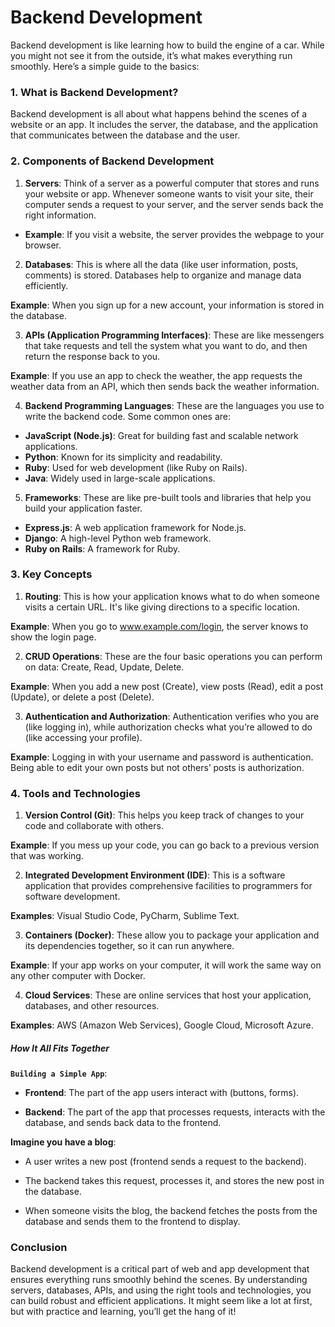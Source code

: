 # Backend Development

Backend development is like learning how to build the engine of a car. While you might not see it from the outside, it’s what makes everything run smoothly. Here’s a simple guide to the basics:

### 1. What is Backend Development?

Backend development is all about what happens behind the scenes of a website or an app. It includes the server, the database, and the application that communicates between the database and the user.

### 2. Components of Backend Development

1. **Servers**: Think of a server as a powerful computer that stores and runs your website or app. Whenever someone wants to visit your site, their computer sends a request to your server, and the server sends back the right information.

- **Example**: If you visit a website, the server provides the webpage to your browser.

2. **Databases**: This is where all the data (like user information, posts, comments) is stored. Databases help to organize and manage data efficiently.

**Example**: When you sign up for a new account, your information is stored in the database.

3. **APIs (Application Programming Interfaces)**: These are like messengers that take requests and tell the system what you want to do, and then return the response back to you.

**Example**: If you use an app to check the weather, the app requests the weather data from an API, which then sends back the weather information.

4. **Backend Programming Languages**: These are the languages you use to write the backend code. Some common ones are:

- **JavaScript (Node.js)**: Great for building fast and scalable network applications.
- **Python**: Known for its simplicity and readability.
- **Ruby**: Used for web development (like Ruby on Rails).
- **Java**: Widely used in large-scale applications.

5. **Frameworks**: These are like pre-built tools and libraries that help you build your application faster.

- **Express.js**: A web application framework for Node.js.
- **Django**: A high-level Python web framework.
- **Ruby on Rails**: A framework for Ruby.

### 3. Key Concepts

1. **Routing**: This is how your application knows what to do when someone visits a certain URL. It's like giving directions to a specific location.

**Example**: When you go to www.example.com/login, the server knows to show the login page.

2. **CRUD Operations**: These are the four basic operations you can perform on data: Create, Read, Update, Delete.

**Example**: When you add a new post (Create), view posts (Read), edit a post (Update), or delete a post (Delete).

3. **Authentication and Authorization**: Authentication verifies who you are (like logging in), while authorization checks what you’re allowed to do (like accessing your profile).

**Example**: Logging in with your username and password is authentication. Being able to edit your own posts but not others’ posts is authorization.

### 4. Tools and Technologies

1. **Version Control (Git)**: This helps you keep track of changes to your code and collaborate with others.

**Example**: If you mess up your code, you can go back to a previous version that was working.

2. **Integrated Development Environment (IDE)**: This is a software application that provides comprehensive facilities to programmers for software development.

**Examples**: Visual Studio Code, PyCharm, Sublime Text.

3. **Containers (Docker)**: These allow you to package your application and its dependencies together, so it can run anywhere.

**Example**: If your app works on your computer, it will work the same way on any other computer with Docker.

4. **Cloud Services**: These are online services that host your application, databases, and other resources.

**Examples**: AWS (Amazon Web Services), Google Cloud, Microsoft Azure.

##### How It All Fits Together

**`Building a Simple App`**:

- **Frontend**: The part of the app users interact with (buttons, forms).

- **Backend**: The part of the app that processes requests, interacts with the database, and sends back data to the frontend.

**Imagine you have a blog**:

- A user writes a new post (frontend sends a request to the backend).

- The backend takes this request, processes it, and stores the new post in the database.

- When someone visits the blog, the backend fetches the posts from the database and sends them to the frontend to display.

### Conclusion

Backend development is a critical part of web and app development that ensures everything runs smoothly behind the scenes. By understanding servers, databases, APIs, and using the right tools and technologies, you can build robust and efficient applications. It might seem like a lot at first, but with practice and learning, you’ll get the hang of it!